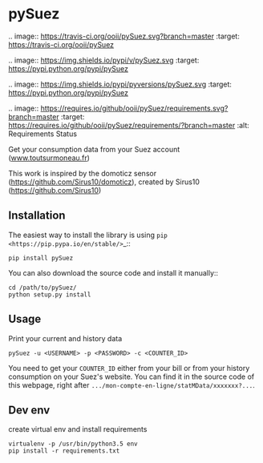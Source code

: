 
pySuez
=======

.. image:: https://travis-ci.org/ooii/pySuez.svg?branch=master
    :target: https://travis-ci.org/ooii/pySuez

.. image:: https://img.shields.io/pypi/v/pySuez.svg
    :target: https://pypi.python.org/pypi/pySuez

.. image:: https://img.shields.io/pypi/pyversions/pySuez.svg
    :target: https://pypi.python.org/pypi/pySuez

.. image:: https://requires.io/github/ooii/pySuez/requirements.svg?branch=master
    :target: https://requires.io/github/ooii/pySuez/requirements/?branch=master
    :alt: Requirements Status

Get your consumption data from your Suez account (www.toutsurmoneau.fr) 

This work is inspired by the domoticz sensor (https://github.com/Sirus10/domoticz), created by Sirus10 (https://github.com/Sirus10)

Installation
------------

The easiest way to install the library is using `pip <https://pip.pypa.io/en/stable/>`_::

    pip install pySuez

You can also download the source code and install it manually::

    cd /path/to/pySuez/
    python setup.py install

Usage
-----
Print your current and history data

    pySuez -u <USERNAME> -p <PASSWORD> -c <COUNTER_ID>

You need to get your `COUNTER_ID` either from your bill or from your history consumption on your Suez's website. You can find it in the source code of this webpage, right after `.../mon-compte-en-ligne/statMData/xxxxxxx?...`.

Dev env
-------
create virtual env and install requirements

    virtualenv -p /usr/bin/python3.5 env
    pip install -r requirements.txt
